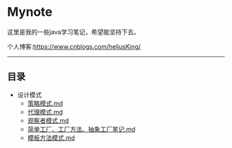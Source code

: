 # Mynote

这里是我的一些java学习笔记，希望能坚持下去。

个人博客:https://www.cnblogs.com/heliusKing/

-------

## 目录

* 设计模式
  *  [策略模式.md](01-designPattern\策略模式.md) 
  *  [代理模式.md](01-designPattern\代理模式.md) 
  *  [观察者模式.md](01-designPattern\观察者模式.md) 
  *  [简单工厂、工厂方法、抽象工厂笔记.md](01-designPattern\简单工厂、工厂方法、抽象工厂笔记.md) 
  *  [模板方法模式.md](01-designPattern\模板方法模式.md) 